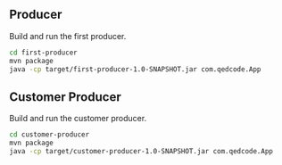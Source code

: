 ## Producer

Build and run the first producer.

```bash
cd first-producer
mvn package
java -cp target/first-producer-1.0-SNAPSHOT.jar com.qedcode.App
```

## Customer Producer

Build and run the customer producer.

```bash
cd customer-producer
mvn package
java -cp target/customer-producer-1.0-SNAPSHOT.jar com.qedcode.App
```